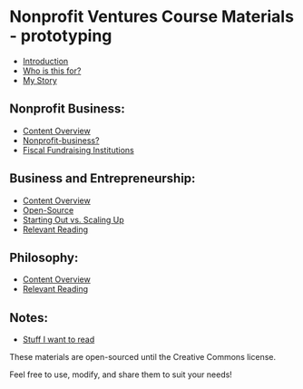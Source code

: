 # Nonprofit Ventures Course Materials - prototyping

* [Introduction](introduction.md)
* [Who is this for?](who-is-this-for.md)
* [My Story](my-story.md)

## Nonprofit Business:
* [Content Overview](nonprofit-business/content-overview.md)
* [Nonprofit-business?](nonprofit-business/nonprofit-businesss.md)
* [Fiscal Fundraising Institutions](nonprofit-business/fiscal-fundraising-institutions.md)

## Business and Entrepreneurship:
* [Content Overview](business-and-entrepreneurship/content-overview.md)
* [Open-Source](business-and-entrepreneurship/open-source.md)
* [Starting Out vs. Scaling Up](business-and-entrepreneurship/starting-out-vs-scaling-up.md)
* [Relevant Reading](business-and-entrepreneurship/relevant-reading.md)

## Philosophy:
* [Content Overview](philosophy/content-overview.md)
* [Relevant Reading](philosophy/relevant-reading.md)

## Notes:
* [Stuff I want to read](notes/stuff-i-want-to-read.md)


These materials are open-sourced until the Creative Commons license.

Feel free to use, modify, and share them to suit your needs!

